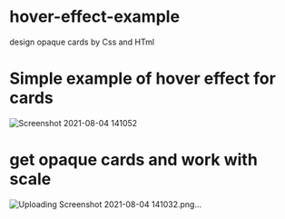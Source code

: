 # hover-effect-example
design opaque cards by Css and HTml 


# Simple example of hover effect for cards 
![Screenshot 2021-08-04 141052](https://user-images.githubusercontent.com/87974796/128174184-ce4328fa-0b88-47a6-9943-18d767862102.png)
 

# get opaque cards and work with scale 
![Uploading Screenshot 2021-08-04 141032.png…]()

 
